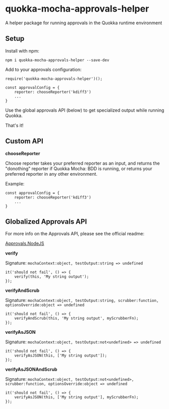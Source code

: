 # quokka-mocha-approvals-helper #

A helper package for running approvals in the Quokka runtime environment

## Setup ##

Install with npm:

`npm i quokka-mocha-approvals-helper --save-dev`

Add to your approvals configuration:

```
require('quokka-mocha-approvals-helper')();

const approvalConfig = { 
    reporter: chooseReporter('kdiff3')
    ...
}
```

Use the global approvals API (below) to get specialized output while running Quokka.

That's it!

## Custom API ##

**chooseReporter**

Choose reporter takes your preferred reporter as an input, and returns the "donothing" reporter if Quokka Mocha: BDD is running, or returns your preferred reporter in any other environment.

Example:

```
const approvalConfig = { 
    reporter: chooseReporter('kdiff3')
    ...
}
``` 

## Globalized Approvals API ##

For more info on the Approvals API, please see the official readme:

[Approvals.NodeJS](https://github.com/approvals/Approvals.NodeJS)

**verify**

Signature: `mochaContext:object, testOutput:string => undefined`

```
it('should not fail', () => {
    verify(this, 'My string output');
});
```

**verifyAndScrub**

Signature: `mochaContext:object, testOutput:string, scrubber:function, optionsOverride:object => undefined`

```
it('should not fail', () => {
    verifyAndScrub(this, 'My string output', myScrubberFn);
});
```

**verifyAsJSON**

Signature: `mochaContext:object, testOutput:not<undefined> => undefined`

```
it('should not fail', () => {
    verifyAsJSON(this, ['My string output']);
});
```

**verifyAsJSONAndScrub**

Signature: `mochaContext:object, testOutput:not<undefined>, scrubber:function, optionsOverride:object => undefined`

```
it('should not fail', () => {
    verifyAsJSON(this, ['My string output'], myScrubberFn);
});
```

